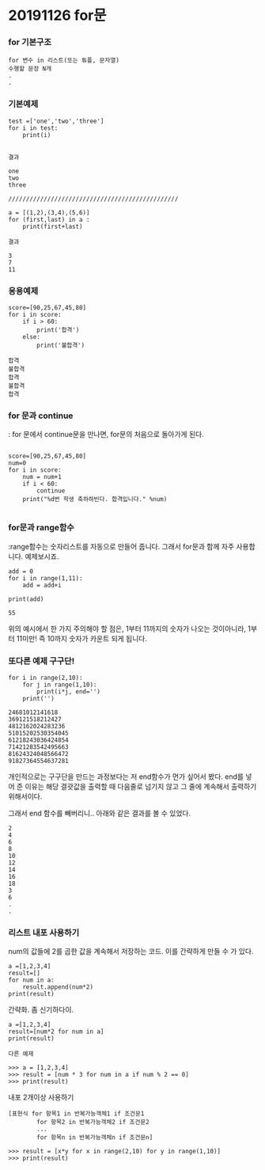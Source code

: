 # 20191126 for문



### for 기본구조



```
for 변수 in 리스트(또는 튜플, 문자열)
수행할 문장 N개
.
.

```



### 기본예제



```
test =['one','two','three']
for i in test:
    print(i)
    
    
결과

one
two  
three

////////////////////////////////////////////////

a = [(1,2),(3,4),(5,6)]
for (first,last) in a :
    print(first+last)
    
결과

3
7 
11

```



### 응용예제



```
score=[90,25,67,45,80]
for i in score:
    if i > 60:
        print('합격')
    else:
        print('불합격')

합격
불합격
합격  
불합격
합격  
```



### for 문과 continue

: for 문에서 continue문을 만나면, for문의 처음으로 돌아가게 된다. 

```

score=[90,25,67,45,80]
num=0
for i in score:
    num = num+1
    if i < 60:
        continue
    print("%d번 학생 축하하빈다. 합격입니다." %num)
        
```



### for문과 range함수

:range함수는 숫자리스트를 자동으로 만들어 줍니다. 그래서 for문과 함께 자주 사용합니다. 예제보시죠.

```
add = 0 
for i in range(1,11):
    add = add+i

print(add)

55
```



위의 예시에서 한 가지 주의해야 할 점은, 1부터 11까지의 숫자가 나오는 것이아니라, 1부터 11미만! 즉 10까지 숫자가 카운트 되게 됩니다.



### 또다른 예제 구구단!



```
for i in range(2,10):
    for j in range(1,10):
        print(i*j, end='')
    print('')
    
24681012141618
369121518212427
4812162024283236
51015202530354045
61218243036424854
71421283542495663
81624324048566472
91827364554637281
```

개인적으로는 구구단을 만드는 과정보다는 저 end함수가 먼가 싶어서 봤다.  end를 넣어 준 이유는 해당 결괏값을 출력할 때 다음줄로 넘기지 않고 그 줄에 계속해서 출력하기 위해서이다. 



그래서 end 함수를 빼버리니.. 아래와 같은 결과를 볼 수 있었다.



```
2
4
6
8
10
12
14
16
18
3
6
.
.
```



### 리스트 내포 사용하기

num의 값들에 2를 곱한 값을 계속해서 저장하는 코드. 이를 간략하게 만들 수 가 있다. 

```
a =[1,2,3,4]
result=[]
for num in a:
    result.append(num*2)
print(result)
```



간략화. 좀 신기하다이.



```
a =[1,2,3,4]
result=[num*2 for num in a]
print(result)

다른 예제

>>> a = [1,2,3,4]
>>> result = [num * 3 for num in a if num % 2 == 0]
>>> print(result)
```



내포 2개이상 사용하기

```
[표현식 for 항목1 in 반복가능객체1 if 조건문1
        for 항목2 in 반복가능객체2 if 조건문2
        ...
        for 항목n in 반복가능객체n if 조건문n]
```



```
>>> result = [x*y for x in range(2,10) for y in range(1,10)]
>>> print(result)
```

